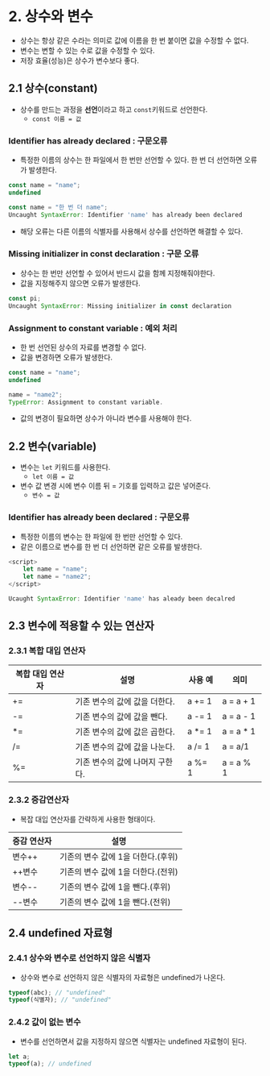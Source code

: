 # 2. 상수와 변수
- 상수는 항상 같은 수라는 의미로 값에 이름을 한 번 붙이면 값을 수정할 수 없다.
- 변수는 변할 수 있는 수로 값을 수정할 수 있다.
- 저장 효율(성능)은 상수가 변수보다 좋다.

## 2.1 상수(constant)
- 상수를 만드는 과정을 **선언**이라고 하고 `const`키워드로 선언한다.
	- `const 이름 = 값`

### Identifier has already declared : 구문오류
- 특정한 이름의 상수는 한 파일에서 한 번만 선언할 수 있다. 한 번 더 선언하면 오류가 발생한다.
```javascript
const name = "name";
undefined

const name = "한 번 더 name";
Uncaught SyntaxError: Identifier 'name' has already been declared
```
- 해당 오류는 다른 이름의 식별자를 사용해서 상수를 선언하면 해결할 수 있다.

### Missing initializer in const declaration : 구문 오류
- 상수는 한 번만 선언할 수 있어서 반드시 값을 함께 지정해줘야한다.
- 값을 지정해주지 않으면 오류가 발생한다.
```javascript
const pi;
Uncaught SyntaxError: Missing initializer in const declaration
```

### Assignment to constant variable : 예외 처리
- 한 번 선언된 상수의 자료를 변경할 수 없다.
- 값을 변경하면 오류가 발생한다.
```javascript
const name = "name";
undefined

name = "name2";
TypeError: Assignment to constant variable.
```
- 값의 변경이 필요하면 상수가 아니라 변수를 사용해야 한다.

## 2.2 변수(variable)
- 변수는 `let` 키워드를 사용한다.
	- `let 이름 = 값`
- 변수 값 변경 시에 변수 이름 뒤 = 기호를 입력하고 값은 넣어준다.
	- `변수 = 값`

### Identifier has already been declared : 구문오류
- 특정한 이름의 변수는 한 파일에 한 번만 선언할 수 있다.
- 같은 이름으로 변수를 한 번 더 선언하면 같은 오류를 발생한다.
```javascript
<script>
	let name = "name";
	let name = "name2";
</script>

Ucaught SyntaxError: Identifier 'name' has aleady been decalred
```

## 2.3 변수에 적용할 수 있는 연산자
### 2.3.1 복합 대입 연산자
| 복합 대입 연산자 | 설명                 | 사용 예   | 의미        |
| --------- | ------------------ | ------ | --------- |
| +=        | 기존 변수의 값에 값을 더한다.  | a += 1 | a = a + 1 |
| -=        | 기존 변수의 값에 값을 뺀다.   | a -= 1 | a = a - 1 |
| *=        | 기존 변수의 값에 값은 곱한다.  | a *= 1 | a = a * 1 |
| /=        | 기존 변수의 값에 값을 나눈다.  | a /= 1 | a = a/1   |
| %=        | 기존 변수의 값에 나머지 구한다. | a %= 1 | a = a % 1 |
### 2.3.2 증감연산자
- 복잡 대입 연산자를 간략하게 사용한 형태이다.

|증감 연산자|설명|
|--|--|
|변수++|기존의 변수 값에 1을 더한다.(후위)|
|++변수|기존의 변수 값에 1을 더한다.(전위)|
|변수--|기존의 변수 값에 1을 뺀다.(후위)|
|--변수|기존의 변수 값에 1을 뺀다.(전위)|
## 2.4 undefined 자료형
### 2.4.1 상수와 변수로 선언하지 않은 식별자
- 상수와 변수로 선언하지 않은 식별자의 자료형은 undefined가 나온다.
```javascript
typeof(abc); // "undefined"
typeof(식별자); // "undefined"
```

### 2.4.2 값이 없는 변수
- 변수를 선언하면서 값을 지정하지 않으면 식별자는 undefined 자료형이 된다.
```javascript
let a;
typeof(a); // undefined
```